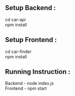## Setup Backend : 
cd car-api <br>
npm install

## Setup Frontend : 
cd car-finder <br>
npm install

## Running Instruction : 
Backend - node index.js <br>
Frontend - npm start
